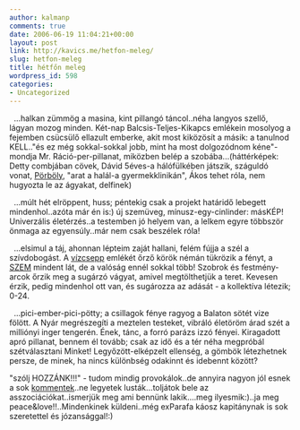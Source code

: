 ```yaml
---
author: kalmanp
comments: true
date: 2006-06-19 11:04:21+00:00
layout: post
link: http://kavics.me/hetfon-meleg/
slug: hetfon-meleg
title: hétfőn meleg
wordpress_id: 598
categories:
- Uncategorized
---
```



  ...halkan zümmög a masina, kint pillangó táncol..néha langyos szellő, lágyan mozog minden. Két-nap Balcsis-Teljes-Kikapcs emlékein mosolyog a fejemben csücsülő ellazult emberke, akit most kiközösít a másik: a tanulnod KELL.."és ez még sokkal-sokkal jobb, mint ha most dolgozódnom kéne"-mondja Mr. Ráció-per-pillanat, miközben belép a szobába...(háttérképek: Detty combjában cövek, Dávid 5éves-a hálófülkében játszik, száguldó vonat, [Pörböly](http://www.telepuleskereso.hu/telepuleskereso.php?telepules1=P%F6rb%F6ly&iranyito=7142&&ker1=&telepules=p%F6rb%F6ly&ker=&kepter=), "arat a halál-a gyermekklinikán", Ákos tehet róla, nem hugyozta le az ágyakat, delfinek)  

  ...múlt hét elröppent, huss; péntekig csak a projekt határidő lebegett mindenhol..azóta már én is:) új szemüveg, mínusz-egy-cinlinder: másKÉP! Univerzális életérzés..a testemben jó helyem van, a lelkem egyre többször önmaga az egyensúly..már nem csak beszélek róla!  

  ...elsimul a táj, ahonnan lépteim zaját hallani, felém fújja a szél a szívdobogást. A [vízcsepp](http://www.go-epix.net/uploadedimages/Water%20drop%20ks16870%208050114134057.JPG) emlékét őrző körök némán tükrözik a fényt, a [SZEM](vhttp://www.flickr.com/photo_zoom.gne?id=101897380&size=o) mindent lát, de a valóság ennél sokkal több! Szobrok és festmény-arcok őrzik meg a sugárzó vágyat, amivel megtölthetjük a teret. Kevesen érzik, pedig mindenhol ott van, és sugározza az adását - a kollektíva létezik; 0-24.  

  ...pici-ember-pici-pötty; a csillagok fénye ragyog a Balaton sötét vize fölött. A Nyár megrészegíti a meztelen testeket, vibráló életöröm árad szét a milliónyi inger tengerén. Ének, tánc, a forró parázs izzó fényei. Kiragadott apró pillanat, bennem él tovább; csak az idő és a tér néha megpróbál szétválasztani Minket! Legyőzött-elképzelt ellenség, a gömbök létezhetnek persze, de minek, ha nincs különbség odakinnt és idebennt között?






"szólj HOZZÁNK!!!" - tudom mindig provokálok..de annyira nagyon jól esnek a sok [kommentek](javascript:void('1634974'))..ne legyetek lusták...toljátok bele az asszociációkat..ismerjük meg ami bennünk lakik....meg ilyesmik:)..ja meg peace&love!!..Mindenkinek küldeni..még exParafa káosz kapitánynak is sok szeretettel és józansággal!:)

